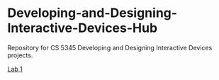 # Developing-and-Designing-Interactive-Devices-Hub
Repository for CS 5345 Developing and Designing Interactive Devices projects.

[Lab 1](https://github.com/bendnorman/IDD-Fa18-Lab1/blob/master/README.md)
